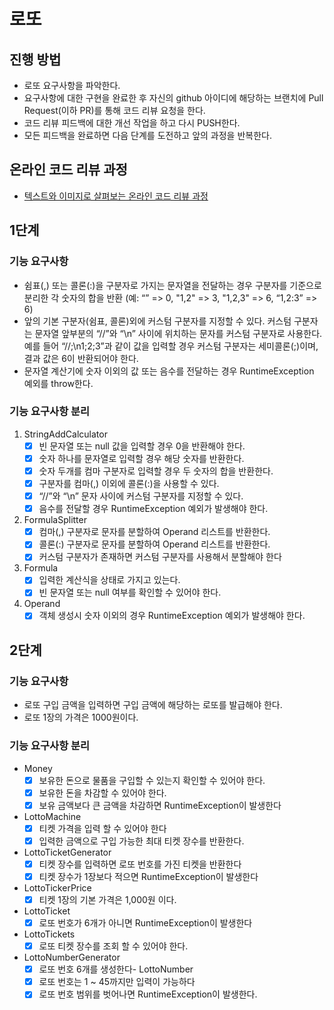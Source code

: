 # 로또
## 진행 방법
* 로또 요구사항을 파악한다.
* 요구사항에 대한 구현을 완료한 후 자신의 github 아이디에 해당하는 브랜치에 Pull Request(이하 PR)를 통해 코드 리뷰 요청을 한다.
* 코드 리뷰 피드백에 대한 개선 작업을 하고 다시 PUSH한다.
* 모든 피드백을 완료하면 다음 단계를 도전하고 앞의 과정을 반복한다.

## 온라인 코드 리뷰 과정
* [텍스트와 이미지로 살펴보는 온라인 코드 리뷰 과정](https://github.com/next-step/nextstep-docs/tree/master/codereview)

## 1단계

### 기능 요구사항
- 쉼표(,) 또는 콜론(:)을 구분자로 가지는 문자열을 전달하는 경우 구분자를 기준으로 분리한 각 숫자의 합을 반환 
(예: “” => 0, "1,2" => 3, "1,2,3" => 6, “1,2:3” => 6)
- 앞의 기본 구분자(쉼표, 콜론)외에 커스텀 구분자를 지정할 수 있다. 
커스텀 구분자는 문자열 앞부분의 “//”와 “\n” 사이에 위치하는 문자를 커스텀 구분자로 사용한다. 예를 들어 “//;\n1;2;3”과 같이 값을 입력할 경우 커스텀 구분자는 세미콜론(;)이며, 결과 값은 6이 반환되어야 한다.
- 문자열 계산기에 숫자 이외의 값 또는 음수를 전달하는 경우 RuntimeException 예외를 throw한다.

### 기능 요구사항 분리
1. StringAddCalculator
   - [x] 빈 문자열 또는 null 값을 입력할 경우 0을 반환해야 한다.
   - [x] 숫자 하나를 문자열로 입력할 경우 해당 숫자를 반환한다.
   - [x] 숫자 두개를 컴마 구분자로 입력할 경우 두 숫자의 합을 반환한다.
   - [x] 구분자를 컴마(,) 이외에 콜론(:)을 사용할 수 있다.
   - [x] “//”와 “\n” 문자 사이에 커스텀 구분자를 지정할 수 있다.
   - [x] 음수를 전달할 경우 RuntimeException 예외가 발생해야 한다.
2. FormulaSplitter
   - [x] 컴마(,) 구분자로 문자를 분할하여 Operand 리스트를 반환한다.
   - [x] 콜론(:) 구분자로 문자를 분할하여 Operand 리스트를 반환한다.
   - [x] 커스텀 구분자가 존재하면 커스텀 구분자를 사용해서 분할해야 한다
3. Formula
   - [x] 입력한 계산식을 상태로 가지고 있는다.
   - [x] 빈 문자열 또는 null 여부를 확인할 수 있어야 한다.
4. Operand
   - [x] 객체 생성시 숫자 이외의 경우 RuntimeException 예외가 발생해야 한다.

## 2단계

### 기능 요구사항
- 로또 구입 금액을 입력하면 구입 금액에 해당하는 로또를 발급해야 한다.
- 로또 1장의 가격은 1000원이다.

### 기능 요구사항 분리
- Money
  - [x] 보유한 돈으로 물품을 구입할 수 있는지 확인할 수 있어야 한다.
  - [x] 보유한 돈을 차감할 수 있어야 한다.
  - [x] 보유 금액보다 큰 금액을 차감하면 RuntimeException이 발생한다
- LottoMachine
  - [x] 티켓 가격을 입력 할 수 있어야 한다
  - [x] 입력한 금액으로 구입 가능한 최대 티켓 장수를 반환한다.
- LottoTicketGenerator
  - [x] 티켓 장수를 입력하면 로또 번호를 가진 티켓을 반환한다
  - [x] 티켓 장수가 1장보다 적으면 RuntimeException이 발생한다
- LottoTickerPrice
  - [x] 티켓 1장의 기본 가격은 1,000원 이다.
- LottoTicket
  - [x] 로또 번호가 6개가 아니면 RuntimeException이 발생한다
- LottoTickets
  - [x] 로또 티켓 장수를 조회 할 수 있어야 한다.
- LottoNumberGenerator
  - [x] 로또 번호 6개를 생성한다- LottoNumber
  - [x] 로또 번호는 1 ~ 45까지만 입력이 가능하다
  - [x] 로또 번호 범위를 벗어나면 RuntimeException이 발생한다.

